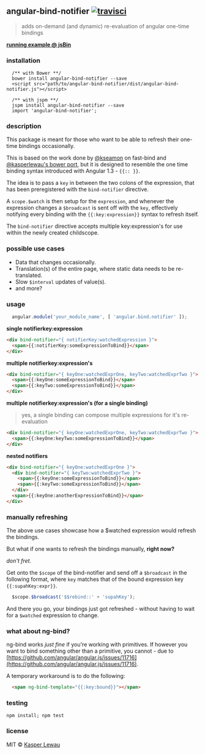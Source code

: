 ## angular-bind-notifier [![travisci](https://travis-ci.org/kasperlewau/angular-bind-notifier.svg?branch=master)](https://travis-ci.org/kasperlewau/angular-bind-notifier)

> adds on-demand (and dynamic) re-evaluation of angular one-time bindings


**[running example @ jsBin](http://jsbin.com/mariwadeqo/edit?html,js,output)**

### installation
```
  /** with Bower **/
  bower install angular-bind-notifier --save
  <script src="path/to/angular-bind-notifier/dist/angular-bind-notifier.js"></script>

  /** with jspm **/
  jspm install angular-bind-notifier --save
  import 'angular-bind-notifier';
```

### description
This package is meant for those who want to be able to refresh their one-time bindings
occasionally.

This is based on the work done by [@kseamon](https://github.com/kseamon/fast-bind) on fast-bind and [@kasperlewau's bower port](https://github.com/kasperlewau/fast-bind), but
it is designed to resemble the one time binding syntax introduced with Angular 1.3 - `{{:: }}`.

The idea is to pass a `key` in between the two colons of the expression, that has been preregistered
with the `bind-notifier` directive.

A `scope.$watch` is then setup for the `expression`, and whenever the expression changes a `$broadcast`
is sent off with the `key`, effectively notifying every binding with the `{{:key:expression}}` syntax to refresh itself.

The `bind-notifier` directive accepts multiple key:expression's for use within the newly created childscope.

### possible use cases
* Data that changes occasionally.
* Translation(s) of the entire page, where static data needs to be re-translated.
* Slow `$interval` updates of value(s).
* and more?

### usage
```js
  angular.module('your_module_name', [ 'angular.bind.notifier' ]);
```
**single notifierkey:expression**
```html
<div bind-notifier="{ notifierKey:watchedExpression }">
  <span>{{:notifierKey:someExpressionToBind}}</span>
</div>
```
**multiple notifierkey:expression's**
```html
<div bind-notifier="{ keyOne:watchedExprOne, keyTwo:watchedExprTwo }">
  <span>{{:keyOne:someExpressionToBind}}</span>
  <span>{{:keyTwo:someExpressionToBind}}</span>
</div>
```
**multiple notifierkey:expression's (for a single binding)**
> yes, a single binding can compose multiple expressions for it's re-evaluation

```html
<div bind-notifier="{ keyOne:watchedExprOne, keyTwo:watchedExprTwo }">
  <span>{{:keyOne:keyTwo:someExpressionToBind}}</span>
</div>
```
**nested notifiers**
```html
<div bind-notifier="{ keyOne:watchedExprOne }">
  <div bind-notifier="{ keyTwo:watchedExprTwo }">
    <span>{{:keyOne:someExpressionToBind}}</span>
    <span>{{:keyTwo:someExpressionToBind}}</span>
  </div>
  <span>{{:keyOne:anotherExpressionToBind}}</span>
</div>
```

### manually refreshing
The above use cases showcase how a $watched expression would refresh
the bindings.

But what if one wants to refresh the bindings manually, **right now?**

*don't fret.*

Get onto the `$scope` of the bind-notifier and send off a `$broadcast` in the following format, where `key` matches
that of the bound expression key `{{:supahKey:expr}}`.

```js
  $scope.$broadcast('$$rebind::' + 'supahKey');
```

And there you go, your bindings just got refreshed - without having to wait for a `$watched` expression
to change.

### what about ng-bind?

ng-bind works *just fine* if you're working with primitives.
If however you want to bind something other than a primitive, you cannot - due to [https://github.com/angular/angular.js/issues/11716](https://github.com/angular/angular.js/issues/11716).

A temporary workaround is to do the following:

```html
  <span ng-bind-template="{{:key:bound}}"></span>
```

### testing
`npm install; npm test`

### license
MIT © [Kasper Lewau](https://github.com/kasperlewau)
